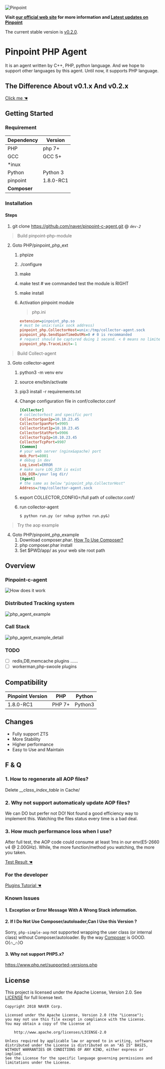 ![Pinpoint](images/logo.png)

**Visit [our official web site](http://naver.github.io/pinpoint/) for more information and [Latest updates on Pinpoint](https://naver.github.io/pinpoint/news.html)**  


The current stable version is [v0.2.0](https://github.com/naver/pinpoint-c-agent/releases).

# Pinpoint PHP Agent

It is an agent written by C++, PHP, python language. And we hope to support other languages by this agent. Until now, it supports PHP language.

## The Difference About v0.1.x And v0.2.x

[Click me ☚](PHP/Readme.md)

## Getting Started

### Requirement

Dependency|Version
---|----
PHP| php 7+
GCC| GCC 5+
*inux|
Python | Python 3
pinpoint| 1.8.0-RC1
**Composer**| 

### Installation

#### Steps
1. git clone https://github.com/naver/pinpoint-c-agent.git @ *`dev-2`*
   
> Build pinpoint-php-module

2. Goto PHP/pinpoint_php_ext
   1. phpize        
   2. ./configure
   3. make 
   4. make test # we commanded test the module is RIGHT
   5. make install 
   6. Activation pinpoint module
   
       >  php.ini 
        ```ini
        extension=pinpoint_php.so
        # must be unix:(unix sock address)
        pinpoint_php.CollectorHost=unix:/tmp/collector-agent.sock
        pinpoint_php.SendSpanTimeOutMs=0 # 0 is recommanded
        # request should be captured duing 1 second. < 0 means no limited
        pinpoint_php.TraceLimit=-1 
        ```
> Build Collect-agent
3. Goto collector-agent
   1. python3 -m venv env
   2. source env/bin/activate
   3. pip3 install -r requirements.txt
   4. Change configuration file in conf/collector.conf

        ```ini
        [Collector]
        # collectorhost and specific port
        CollectorSpanIp=10.10.23.45
        CollectorSpanPort=9905
        CollectorStatIp=10.10.23.45
        CollectorStatPort=9906
        CollectorTcpIp=10.10.23.45
        CollectorTcpPort=9907
        [Common]
        # your web server (nginx&apache) port
        Web_Port=8001   
        # debug in dev
        Log_Level=ERROR 
        # make sure LOG_DIR is exist
        LOG_DIR=/your log dir/
        [Agent]
        # the same as below "pinpoint_php.CollectorHost"
        Address=/tmp/collector-agent.sock
        ```
    5. export COLLECTOR_CONFIG=/full path of collector.conf/
    6. run  collector-agent
        ```
        $ python run.py (or nohup python run.py&)
        ```
   
> Try the aop example
4. Goto PHP/pinpoint_php_example
   1. Download composer.phar. [How To Use Composer?](https://getcomposer.org/doc/00-intro.md)
   2. php composer.phar install
   3. Set $PWD/app/ as your web site root path

## Overview

### Pinpoint-c-agent 
![How does it work](images/pinpoint_0.2.jpg)

### Distributed Tracking system
![php_agent_example](images/php_agent_example.png)
### Call Stack
![php_agent_example_detail](images/php_agent_example_detail.png)
### TODO

- [ ] redis,DB,memcache plugins ......
- [ ] workerman,php-swoole plugins 

## Compatibility

Pinpoint Version | PHP| Python
---------------- | ----- | -----
1.8.0-RC1 | PHP 7+ | Python3

## Changes

- Fully support ZTS
- More Stability 
- Higher performance 
- Easy to Use and Maintain

## F & Q

### 1. How to regenerate all AOP files?

Delete *__class_index_table* in Cache/

### 2. Why not support automaticaly update AOP files?

We can DO but perfer not DO! Not found a good efficiency way to implement this.
Watching the files status every time is a bad deal.

### 3. How much performance loss when I use?

After full test, the AOP code could consume at least 1ms in our env(E5-2660 v4 @ 2.00GHz). While, the more function/method you watching, the more you taken. 

[Test Result ☚](PHP/Readme.md#performance-loss)

### For the developer

[Plugins Tutorial ☚](PHP/pinpoint_php_example/Readme.md)

### Known Issues

#### 1. Exception or Error Message With A Wrong Stack information.

#### 2. If I Do Not Use Composer/autoloader,Can I Use this Version ?

Sorry, `php-simple-aop` not supported wrapping the user class (or internal class) without Composer/autoloader. By the way [Composer](https://getcomposer.org/) is GOOD. O(∩_∩)O

#### 3. Why not support PHP5.x?

https://www.php.net/supported-versions.php



## License
This project is licensed under the Apache License, Version 2.0.
See [LICENSE](LICENSE) for full license text.

```
Copyright 2018 NAVER Corp.

Licensed under the Apache License, Version 2.0 (the "License");
you may not use this file except in compliance with the License.
You may obtain a copy of the License at

    http://www.apache.org/licenses/LICENSE-2.0

Unless required by applicable law or agreed to in writing, software
distributed under the License is distributed on an "AS IS" BASIS,
WITHOUT WARRANTIES OR CONDITIONS OF ANY KIND, either express or implied.
See the License for the specific language governing permissions and
limitations under the License.
```
